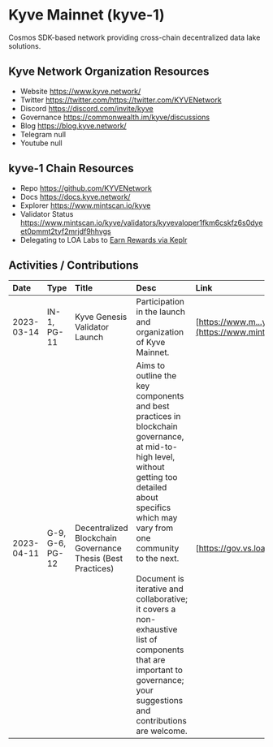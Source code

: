 # Kyve Mainnet (kyve-1)

Cosmos SDK-based network providing cross-chain decentralized data lake solutions. 

## Kyve Network Organization Resources

* Website https://www.kyve.network/
* Twitter https://twitter.com/https://twitter.com/KYVENetwork
* Discord https://discord.com/invite/kyve
* Governance https://commonwealth.im/kyve/discussions
* Blog https://blog.kyve.network/
* Telegram null
* Youtube null

## kyve-1 Chain Resources

* Repo https://github.com/KYVENetwork
* Docs https://docs.kyve.network/
* Explorer https://www.mintscan.io/kyve
* Validator Status https://www.mintscan.io/kyve/validators/kyvevaloper1fkm6cskfz6s0dyeet0pmmt2tyf2mrjdf9hhvgs
* Delegating to LOA Labs to [Earn Rewards via Keplr](https://wallet.keplr.app/chains/kyve?modal=validator&chain=kyve-1&validator_address=kyvevaloper1fkm6cskfz6s0dyeet0pmmt2tyf2mrjdf9hhvgs&referral=true)

## Activities / Contributions
| Date | Type | Title | Desc | Link |
| :----------- | :---- | :------------ | :-------------------------------- | :---- |
| 2023-03-14 | IN-1, PG-11 | Kyve Genesis Validator Launch | Participation in the launch and organization of Kyve Mainnet.  | [https://www.m...yf2mrjdf9hhvgs](https://www.mintscan.io/kyve/validators/kyvevaloper1fkm6cskfz6s0dyeet0pmmt2tyf2mrjdf9hhvgs) |
| 2023-04-11 | G-9, G-6, PG-12 | Decentralized Blockchain Governance Thesis (Best Practices) | Aims to outline the key components and best practices in blockchain governance, at mid-to-high level, without getting too detailed about specifics which may vary from one community to the next.<br><br>Document is iterative and collaborative; it covers a non-exhaustive list of components that are important to governance; your suggestions and contributions are welcome. | [https://gov.vs.loalabs.io/](https://gov.vs.loalabs.io/) |
